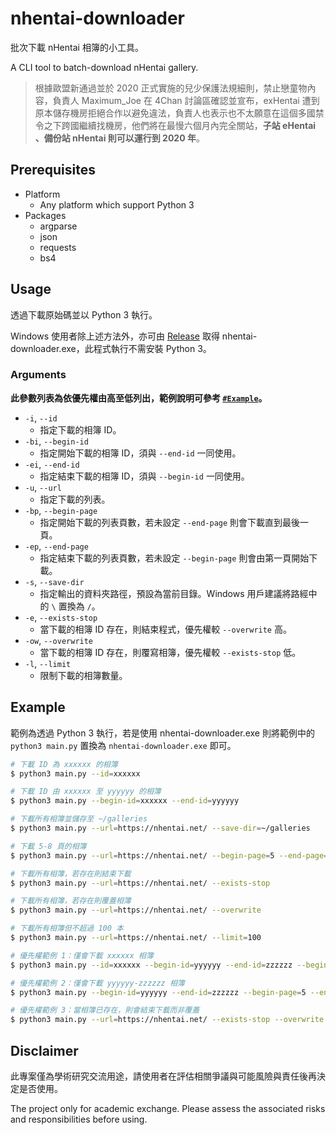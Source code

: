 # nhentai-downloader

批次下載 nHentai 相簿的小工具。

A CLI tool to batch-download nHentai gallery.

> 根據歐盟新通過並於 2020 正式實施的兒少保護法規細則，禁止戀童物內容，負責人 Maximum_Joe 在 4Chan 討論區確認並宣布，exHentai 遭到原本儲存機房拒絕合作以避免違法，負責人也表示也不太願意在這個多國禁令之下跨國繼續找機房，他們將在最慢六個月內完全關站，**子站 eHentai 、備份站 nHentai 則可以運行到 2020 年**。

## Prerequisites

* Platform
    * Any platform which support Python 3
* Packages
    * argparse
    * json
    * requests
    * bs4

## Usage

透過下載原始碼並以 Python 3 執行。

Windows 使用者除上述方法外，亦可由 [Release](https://github.com/ychsieh95/nhentai-downloader/releases) 取得 nhentai-downloader.exe，此程式執行不需安裝 Python 3。

### Arguments

**此參數列表為依優先權由高至低列出，範例說明可參考 [`#Example`](#example)。**

* `-i`, `--id`
    * 指定下載的相簿 ID。
* `-bi`, `--begin-id`
    * 指定開始下載的相簿 ID，須與 `--end-id` 一同使用。
* `-ei`, `--end-id`
    * 指定結束下載的相簿 ID，須與 `--begin-id` 一同使用。
* `-u`, `--url`
    * 指定下載的列表。
* `-bp`, `--begin-page`
    * 指定開始下載的列表頁數，若未設定 `--end-page` 則會下載直到最後一頁。
* `-ep`, `--end-page`
    * 指定結束下載的列表頁數，若未設定 `--begin-page` 則會由第一頁開始下載。
* `-s`, `--save-dir`
    * 指定輸出的資料夾路徑，預設為當前目錄。Windows 用戶建議將路經中的 `\` 置換為 `/`。
* `-e`, `--exists-stop`
    * 當下載的相簿 ID 存在，則結束程式，優先權較 `--overwrite` 高。
* `-ow`, `--overwrite`
    * 當下載的相簿 ID 存在，則覆寫相簿，優先權較 `--exists-stop` 低。
* `-l`, `--limit`
    * 限制下載的相簿數量。

## Example

範例為透過 Python 3 執行，若是使用 nhentai-downloader.exe 則將範例中的 `python3 main.py` 置換為 `nhentai-downloader.exe` 即可。

```bash
# 下載 ID 為 xxxxxx 的相簿
$ python3 main.py --id=xxxxxx

# 下載 ID 由 xxxxxx 至 yyyyyy 的相簿
$ python3 main.py --begin-id=xxxxxx --end-id=yyyyyy

# 下載所有相簿並儲存至 ~/galleries
$ python3 main.py --url=https://nhentai.net/ --save-dir=~/galleries

# 下載 5-8 頁的相簿
$ python3 main.py --url=https://nhentai.net/ --begin-page=5 --end-page=8

# 下載所有相簿，若存在則結束下載
$ python3 main.py --url=https://nhentai.net/ --exists-stop

# 下載所有相簿，若存在則覆蓋相簿
$ python3 main.py --url=https://nhentai.net/ --overwrite

# 下載所有相簿但不超過 100 本
$ python3 main.py --url=https://nhentai.net/ --limit=100

# 優先權範例 1：僅會下載 xxxxxx 相簿
$ python3 main.py --id=xxxxxx --begin-id=yyyyyy --end-id=zzzzzz --begin-page=5 --end-page=8

# 優先權範例 2：僅會下載 yyyyyy-zzzzzz 相簿
$ python3 main.py --begin-id=yyyyyy --end-id=zzzzzz --begin-page=5 --end-page=8

# 優先權範例 3：當相簿已存在，則會結束下載而非覆蓋
$ python3 main.py --url=https://nhentai.net/ --exists-stop --overwrite
```

## Disclaimer

此專案僅為學術研究交流用途，請使用者在評估相關爭議與可能風險與責任後再決定是否使用。

The project only for academic exchange. Please assess the associated risks and responsibilities before using.